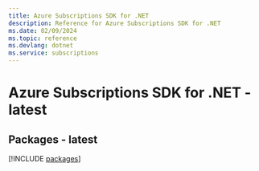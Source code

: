 ```yaml
---
title: Azure Subscriptions SDK for .NET
description: Reference for Azure Subscriptions SDK for .NET
ms.date: 02/09/2024
ms.topic: reference
ms.devlang: dotnet
ms.service: subscriptions
---
```

# Azure Subscriptions SDK for .NET - latest
## Packages - latest
[!INCLUDE [packages](subscriptions-index.md)]
